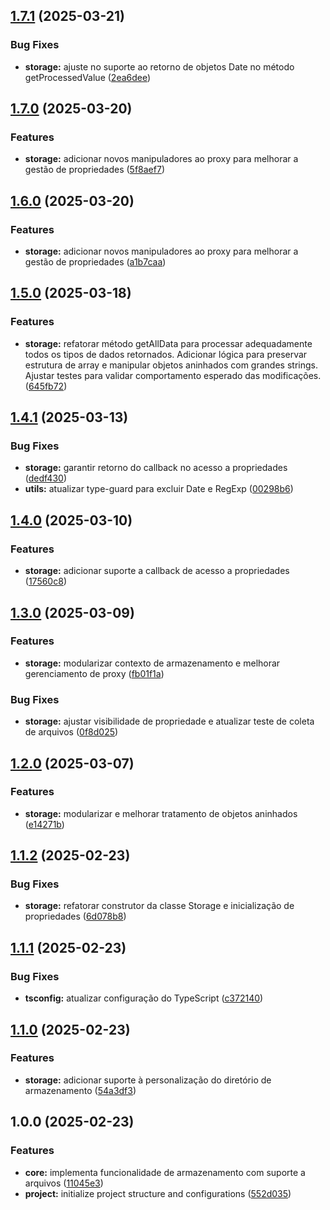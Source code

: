## [1.7.1](https://github.com/kleberoliveira/lazy-load-store/compare/v1.7.0...v1.7.1) (2025-03-21)

### Bug Fixes

* **storage:** ajuste no suporte ao retorno de objetos Date no método getProcessedValue ([2ea6dee](https://github.com/kleberoliveira/lazy-load-store/commit/2ea6dee8319413a02ff5c7df41af74708e4b910f))

## [1.7.0](https://github.com/kleberoliveira/lazy-load-store/compare/v1.6.0...v1.7.0) (2025-03-20)

### Features

* **storage:** adicionar novos manipuladores ao proxy para melhorar a gestão de propriedades ([5f8aef7](https://github.com/kleberoliveira/lazy-load-store/commit/5f8aef7dedf3521de24cf3a5583943870938ce8f))

## [1.6.0](https://github.com/kleberoliveira/lazy-load-store/compare/v1.5.0...v1.6.0) (2025-03-20)

### Features

* **storage:** adicionar novos manipuladores ao proxy para melhorar a gestão de propriedades ([a1b7caa](https://github.com/kleberoliveira/lazy-load-store/commit/a1b7caa81447efef086bccfa078fab52b73988f0))

## [1.5.0](https://github.com/kleberoliveira/lazy-load-store/compare/v1.4.1...v1.5.0) (2025-03-18)

### Features

* **storage:** refatorar método getAllData para processar adequadamente todos os tipos de dados retornados. Adicionar lógica para preservar estrutura de array e manipular objetos aninhados com grandes strings. Ajustar testes para validar comportamento esperado das modificações. ([645fb72](https://github.com/kleberoliveira/lazy-load-store/commit/645fb72ddee8aab8f0204425fe175ffe7a686bd0))

## [1.4.1](https://github.com/kleberoliveira/lazy-load-store/compare/v1.4.0...v1.4.1) (2025-03-13)

### Bug Fixes

* **storage:** garantir retorno do callback no acesso a propriedades ([dedf430](https://github.com/kleberoliveira/lazy-load-store/commit/dedf430989d733ea1c9cdb821d5d8eaff6baca52))
* **utils:** atualizar type-guard para excluir Date e RegExp ([00298b6](https://github.com/kleberoliveira/lazy-load-store/commit/00298b68cfcd7ab08f304405f747cb516b319496))

## [1.4.0](https://github.com/kleberoliveira/lazy-load-store/compare/v1.3.0...v1.4.0) (2025-03-10)

### Features

* **storage:** adicionar suporte a callback de acesso a propriedades ([17560c8](https://github.com/kleberoliveira/lazy-load-store/commit/17560c89e73f5c3857b0d7c3ee28dff0ab1b1b7d))

## [1.3.0](https://github.com/kleberoliveira/lazy-load-store/compare/v1.2.0...v1.3.0) (2025-03-09)

### Features

* **storage:** modularizar contexto de armazenamento e melhorar gerenciamento de proxy ([fb01f1a](https://github.com/kleberoliveira/lazy-load-store/commit/fb01f1a6a487bf167770b4f09fa814f5fb815919))

### Bug Fixes

* **storage:** ajustar visibilidade de propriedade e atualizar teste de coleta de arquivos ([0f8d025](https://github.com/kleberoliveira/lazy-load-store/commit/0f8d0251002c814e11eae92fbdd3fc2dc1f1a3cf))

## [1.2.0](https://github.com/kleberoliveira/lazy-load-store/compare/v1.1.2...v1.2.0) (2025-03-07)

### Features

* **storage:** modularizar e melhorar tratamento de objetos aninhados ([e14271b](https://github.com/kleberoliveira/lazy-load-store/commit/e14271b8a3197b6d8667d8e6ebd8dd85bf7e93bf))

## [1.1.2](https://github.com/kleberoliveira/lazy-load-store/compare/v1.1.1...v1.1.2) (2025-02-23)

### Bug Fixes

* **storage:** refatorar construtor da classe Storage e inicialização de propriedades ([6d078b8](https://github.com/kleberoliveira/lazy-load-store/commit/6d078b8df126895ec50920ed158b18660858e147))

## [1.1.1](https://github.com/kleberoliveira/lazy-load-store/compare/v1.1.0...v1.1.1) (2025-02-23)

### Bug Fixes

* **tsconfig:** atualizar configuração do TypeScript ([c372140](https://github.com/kleberoliveira/lazy-load-store/commit/c3721402c2e5714539b664356b097dcb855b53c9))

## [1.1.0](https://github.com/kleberoliveira/lazy-load-store/compare/v1.0.0...v1.1.0) (2025-02-23)

### Features

* **storage:** adicionar suporte à personalização do diretório de armazenamento ([54a3df3](https://github.com/kleberoliveira/lazy-load-store/commit/54a3df31ab0388551aa3e733734350c1a4643790))

## 1.0.0 (2025-02-23)

### Features

* **core:** implementa funcionalidade de armazenamento com suporte a arquivos ([11045e3](https://github.com/kleberoliveira/lazy-load-store/commit/11045e37a233832fec117e8bef5ce8db07aeaf87))
* **project:** initialize project structure and configurations ([552d035](https://github.com/kleberoliveira/lazy-load-store/commit/552d0355721d6f3a0e7231a0caf03963dae979c9))
